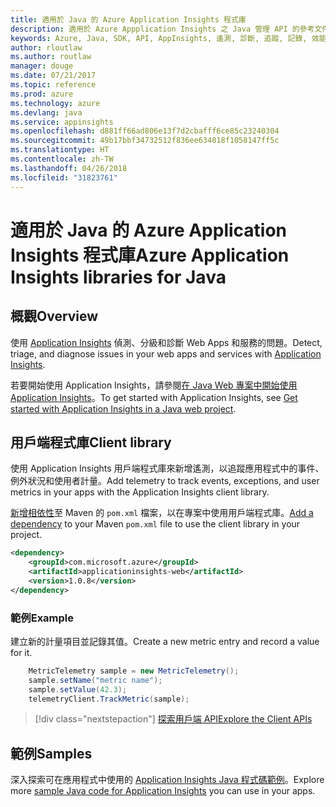 ```yaml
---
title: 適用於 Java 的 Azure Application Insights 程式庫
description: 適用於 Azure Appplication Insights 之 Java 管理 API 的參考文件
keywords: Azure, Java, SDK, API, AppInsights, 遙測, 診斷, 追蹤, 記錄, 效能
author: rloutlaw
ms.author: routlaw
manager: douge
ms.date: 07/21/2017
ms.topic: reference
ms.prod: azure
ms.technology: azure
ms.devlang: java
ms.service: appinsights
ms.openlocfilehash: d881ff66ad806e13f7d2cbafff6ce85c23240304
ms.sourcegitcommit: 49b17bbf34732512f836ee634818f1058147ff5c
ms.translationtype: HT
ms.contentlocale: zh-TW
ms.lasthandoff: 04/26/2018
ms.locfileid: "31823761"
---
```

# <a name="azure-application-insights-libraries-for-java"></a><span data-ttu-id="282ca-104">適用於 Java 的 Azure Application Insights 程式庫</span><span class="sxs-lookup"><span data-stu-id="282ca-104">Azure Application Insights libraries for Java</span></span>

## <a name="overview"></a><span data-ttu-id="282ca-105">概觀</span><span class="sxs-lookup"><span data-stu-id="282ca-105">Overview</span></span>

<span data-ttu-id="282ca-106">使用 [Application Insights](/azure/application-insights/app-insights-overview) 偵測、分級和診斷 Web Apps 和服務的問題。</span><span class="sxs-lookup"><span data-stu-id="282ca-106">Detect, triage, and diagnose issues in your web apps and services with [Application Insights](/azure/application-insights/app-insights-overview).</span></span>

<span data-ttu-id="282ca-107">若要開始使用 Application Insights，請參閱[在 Java Web 專案中開始使用 Application Insights](/azure/application-insights/app-insights-java-get-started)。</span><span class="sxs-lookup"><span data-stu-id="282ca-107">To get started with Application Insights, see [Get started with Application Insights in a Java web project](/azure/application-insights/app-insights-java-get-started).</span></span>

## <a name="client-library"></a><span data-ttu-id="282ca-108">用戶端程式庫</span><span class="sxs-lookup"><span data-stu-id="282ca-108">Client library</span></span>

<span data-ttu-id="282ca-109">使用 Application Insights 用戶端程式庫來新增遙測，以追蹤應用程式中的事件、例外狀況和使用者計量。</span><span class="sxs-lookup"><span data-stu-id="282ca-109">Add telemetry to track events, exceptions, and user metrics in your apps with the Application Insights client library.</span></span>

<span data-ttu-id="282ca-110">[新增相依性](https://maven.apache.org/guides/getting-started/index.html#How_do_I_use_external_dependencies)至 Maven 的 `pom.xml` 檔案，以在專案中使用用戶端程式庫。</span><span class="sxs-lookup"><span data-stu-id="282ca-110">[Add a dependency](https://maven.apache.org/guides/getting-started/index.html#How_do_I_use_external_dependencies) to your Maven `pom.xml` file to use the client library in your project.</span></span>

```XML
<dependency>
    <groupId>com.microsoft.azure</groupId>
    <artifactId>applicationinsights-web</artifactId>   
    <version>1.0.8</version>
</dependency>
```   

### <a name="example"></a><span data-ttu-id="282ca-111">範例</span><span class="sxs-lookup"><span data-stu-id="282ca-111">Example</span></span>

<span data-ttu-id="282ca-112">建立新的計量項目並記錄其值。</span><span class="sxs-lookup"><span data-stu-id="282ca-112">Create a new metric entry and record a value for it.</span></span>

```java
    MetricTelemetry sample = new MetricTelemetry();
    sample.setName("metric name");
    sample.setValue(42.3);
    telemetryClient.TrackMetric(sample);
```

> [!div class="nextstepaction"]
> [<span data-ttu-id="282ca-113">探索用戶端 API</span><span class="sxs-lookup"><span data-stu-id="282ca-113">Explore the Client APIs</span></span>](/java/api/overview/azure/appinsights/client)

## <a name="samples"></a><span data-ttu-id="282ca-114">範例</span><span class="sxs-lookup"><span data-stu-id="282ca-114">Samples</span></span>

<span data-ttu-id="282ca-115">深入探索可在應用程式中使用的 [Application Insights Java 程式碼範例](https://azure.microsoft.com/en-us/resources/samples/?term=insights&platform=java)。</span><span class="sxs-lookup"><span data-stu-id="282ca-115">Explore more [sample Java code for Application Insights](https://azure.microsoft.com/en-us/resources/samples/?term=insights&platform=java) you can use in your apps.</span></span>
